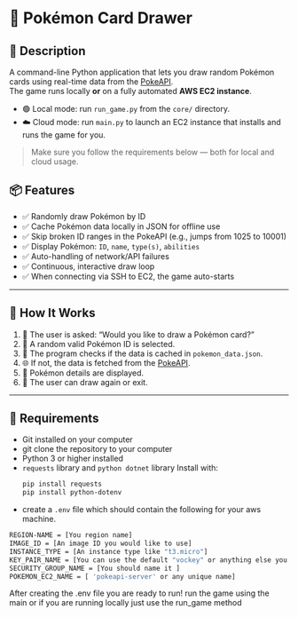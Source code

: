 
# 🧬 Pokémon Card Drawer

## 🎴 Description

A command-line Python application that lets you draw random Pokémon cards using real-time data from the [PokeAPI](https://pokeapi.co/).  
The game runs locally **or** on a fully automated **AWS EC2 instance**.


- 🟢 Local mode: run `run_game.py` from the `core/` directory.
- ☁️ Cloud mode: run `main.py` to launch an EC2 instance that installs and runs the game for you.

> Make sure you follow the requirements below — both for local and cloud usage.



## 📦 Features

- ✅ Randomly draw Pokémon by ID
- ✅ Cache Pokémon data locally in JSON for offline use
- ✅ Skip broken ID ranges in the PokeAPI (e.g., jumps from 1025 to 10001)
- ✅ Display Pokémon: `ID`, `name`, `type(s)`, `abilities`
- ✅ Auto-handling of network/API failures
- ✅ Continuous, interactive draw loop
- ✅ When connecting via SSH to EC2, the game auto-starts


---

## 🚀 How It Works

1. 🧠 The user is asked: “Would you like to draw a Pokémon card?”
2. 🎲 A random valid Pokémon ID is selected.
3. 📂 The program checks if the data is cached in `pokemon_data.json`.
4. 🌐 If not, the data is fetched from the [PokeAPI](https://pokeapi.co/).
5. 🎴 Pokémon details are displayed.
6. 🔁 The user can draw again or exit.

---

## 🔧 Requirements

- Git installed on your computer
- git clone the repository to your computer
- Python 3 or higher installed
- `requests` library and `python dotnet` library
  Install with:
  ```bash
  pip install requests
  pip install python-dotenv

-  create a `.env` file which should contain the following for your aws machine.
  ```bash
  REGION-NAME = [You region name]
  IMAGE_ID = [An image ID you would like to use]
  INSTANCE_TYPE = [An instance type like "t3.micro"]
  KEY_PAIR_NAME = [You can use the default "vockey" or anything else you created]
  SECURITY_GROUP_NAME = [You should name it ]
  POKEMON_EC2_NAME = [ 'pokeapi-server' or any unique name]
  ```
  

  After creating the .env file you are ready to run! 
  run the game using the main or if you are running locally just use the run_game method